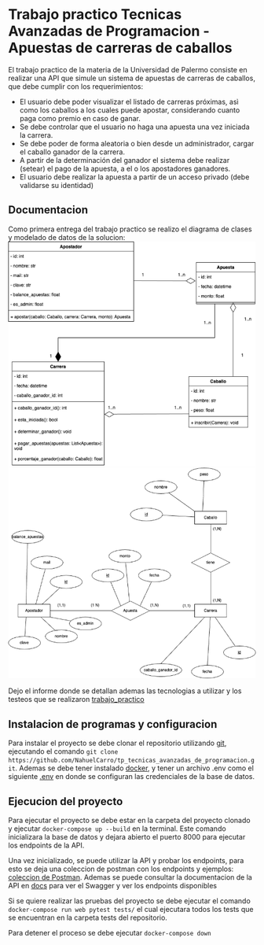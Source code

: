 # Trabajo practico Tecnicas Avanzadas de Programacion - Apuestas de carreras de caballos

El trabajo practico de la materia de la Universidad de Palermo consiste en realizar una API 
que simule un sistema de apuestas de carreras de caballos, que debe cumplir con los requerimientos:
- El usuario debe poder visualizar el listado de carreras próximas, asì como los caballos a los cuales puede apostar, considerando cuanto paga como premio en caso de ganar.
- Se debe controlar que el usuario no haga una apuesta una vez iniciada la carrera.
- Se debe poder de forma aleatoria o bien desde un administrador, cargar el caballo ganador de la carrera.
- A partir de la determinación del ganador el sistema debe realizar (setear) el pago de la apuesta, a el o los apostadores ganadores.
- El usuario debe realizar la apuesta a partir de un acceso privado (debe validarse su identidad)

## Documentacion

Como primera entrega del trabajo practico se realizo el diagrama de clases y modelado de datos de la solucion:
![img.png](documentacion/diagrama_de_clases.png) ![img2.png](documentacion/modelado_de_datos.png)

Dejo el informe donde se detallan ademas las tecnologias a utilizar y los testeos que se realizaron [trabajo_practico](documentacion/tp_integrador_1er_etapa_nahuel_carro.pdf)

## Instalacion de programas y configuracion
Para instalar el proyecto se debe clonar el repositorio utilizando [git](https://git-scm.com/downloads), ejecutando el comando `git clone https://github.com/NahuelCarro/tp_tecnicas_avanzadas_de_programacion.git`. Ademas se debe tener instalado [docker](https://docs.docker.com/compose/install/), y tener un archivo .env como el siguiente [.env](documentacion/.env_prueba) en donde se configuran las credenciales de la base de datos. 

## Ejecucion del proyecto
Para ejecutar el proyecto se debe estar en la carpeta del proyecto clonado y ejecutar `docker-compose up --build` en la terminal. Este comando inicializara la base de datos y dejara abierto el puerto 8000 para ejecutar los endpoints de la API. 

Una vez inicializado, se puede utilizar la API y probar los endpoints, para esto se deja una coleccion de postman con los endpoints y ejemplos: [coleccion de Postman](documentacion/apuestas_de_caballos.postman_collection.json). Ademas se puede consultar la documentacion de la API en [docs](http://localhost:8000/docs#/) para ver el Swagger y ver los endpoints disponibles

Si se quiere realizar las pruebas del proyecto se debe ejecutar el comando `docker-compose run web pytest tests/` el cual ejecutara todos los tests que se encuentran en la carpeta tests del repositorio.

Para detener el proceso se debe ejecutar `docker-compose down`
